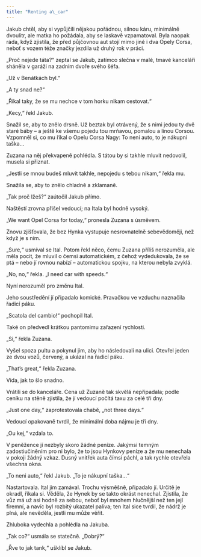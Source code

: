 ```yaml
---
title: "Renting a\_car"
---
```


Jakub chtěl, aby si vypůjčili nějakou pořádnou, silnou káru, minimálně dvoulitr, ale matka ho požádala, aby se laskavě vzpamatoval. Byla naopak ráda, když zjistila, že před půjčovnou aut stojí mimo jiné i dva Opely Corsa, neboť s vozem téže značky jezdila už druhý rok v práci.

„Proč nejede táta?“ zeptal se Jakub, zatímco slečna v malé, tmavé kanceláři sháněla v garáži na zadním dvoře svého šéfa.

„Už v Benátkách byl.“

„A ty snad ne?“

„Říkal taky, že se mu nechce v tom horku nikam cestovat.“

„Kecy,“ řekl Jakub.

Snažil se, aby to znělo drsně. Už beztak byl otrávený, že s nimi jedou ty dvě staré báby – a ještě ke všemu pojedu tou mrňavou, pomalou a línou Corsou. Vzpomněl si, co mu říkal o Opelu Corsa Nagy: To není auto, to je nákupní taška…

Zuzana na něj překvapeně pohlédla. S tátou by si takhle mluvit nedovolil, musela si přiznat.

„Jestli se mnou budeš mluvit takhle, nepojedu s tebou nikam,“ řekla mu.

Snažila se, aby to znělo chladně a zklamaně.

„Tak proč lžeš?“ zaútočil Jakub přímo.

Naštěstí zrovna přišel vedoucí; na Itala byl hodně vysoký.

„We want Opel Corsa for today,“ pronesla Zuzana s úsměvem.

Znovu zjišťovala, že bez Hynka vystupuje nesrovnatelně sebevědoměji, než když je s ním.

„Sure,“ usmíval se Ital. Potom řekl něco, čemu Zuzana příliš nerozuměla, ale měla pocit, že mluvil o čemsi automatickém, z čehož vydedukovala, že se ptá – nebo jí rovnou nabízí – automatickou spojku, na kterou nebyla zvyklá.

„No, no,“ řekla. „I need car with speeds.“

Nyní nerozuměl pro změnu Ital.

Jeho soustředění jí připadalo komické. Pravačkou ve vzduchu naznačila řadicí páku.

„Scatola del cambio!“ pochopil Ital.

Také on předvedl krátkou pantomimu zařazení rychlosti.

„Si,“ řekla Zuzana.

Vyšel spoza pultu a pokynul jim, aby ho následovali na ulici. Otevřel jeden ze dvou vozů, červený, a ukázal na řadicí páku.

„That’s great,“ řekla Zuzana.

Vida, jak to šlo snadno.

Vrátili se do kanceláře. Cena už Zuzaně tak skvělá nepřipadala; podle ceníku na stěně zjistila, že jí vedoucí počítá taxu za celé tři dny.

„Just one day,“ zaprotestovala chabě, „not three days.“

Vedoucí opakovaně tvrdil, že minimální doba nájmu je tři dny.

„Ou kej,“ vzdala to.

V peněžence jí nezbyly skoro žádné peníze. Jakýmsi temným zadostiučiněním pro ni bylo, že to jsou Hynkovy peníze a že mu nenechala v pokoji žádný vzkaz. Dusný vnitřek auta čímsi páchl, a tak rychle otevřela všechna okna.

„To neni auto,“ řekl Jakub. „To je nákupní taška…“

Nastartovala. Ital jim zamával. Trochu výsměšně, připadalo jí. Určitě je okradl, říkala si. Věděla, že Hynek by se takto okrást nenechal. Zjistila, že vůz má už asi hodně za sebou, neboť byl mnohem hlučnější než ten její firemní, a navíc byl rozbitý ukazatel paliva; ten Ital sice tvrdil, že nádrž je plná, ale nevěděla, jestli mu může věřit.

Zhluboka vydechla a pohlédla na Jakuba.

„Tak co?“ usmála se statečně. „Dobrý?“

„Řve to jak tank,“ ušklíbl se Jakub.
